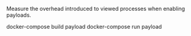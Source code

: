 
Measure the overhead introduced to viewed processes when enabling payloads.

docker-compose build payload
docker-compose run payload
